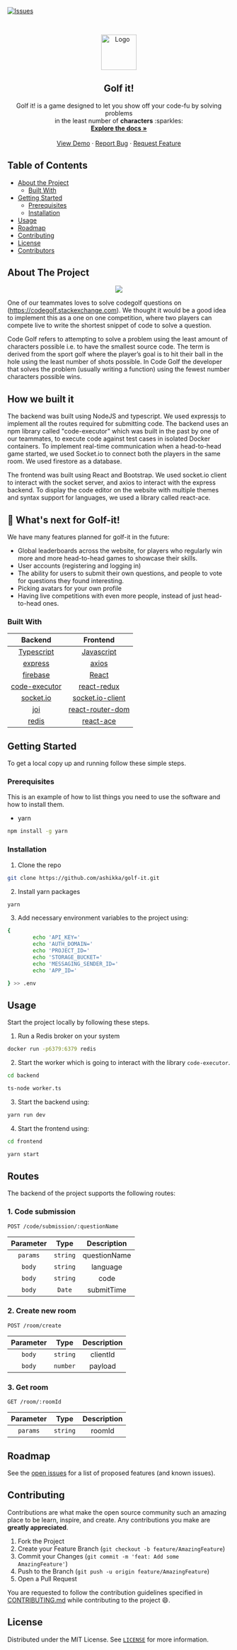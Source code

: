 [![Issues][issues-shield]][issues-url]

<!-- PROJECT LOGO -->
<br />
<p align="center">
  <a href="https://github.com/ashikka/golf-it">
    <img src="./docs/golfing.png" alt="Logo" width="80">
  </a>

  <b><h2 align="center">Golf it!</h2></b>

  <p align="center">
    Golf it! is a game designed to let you show off your code-fu by solving problems <br> in the least number of <b>characters</b> :sparkles:
    <br />
    <a href="https://github.com/ashikka/golf-it"><strong>Explore the docs »</strong></a>
    <br />
    <br />
    <a href="https://github.com/ashikka/golf-it">View Demo</a>
    ·
    <a href="https://github.com/ashikka/golf-it/issues">Report Bug</a>
    ·
    <a href="https://github.com/ashikka/golf-it/issues">Request Feature</a>
  </p>
</p>



<!-- TABLE OF CONTENTS -->
## Table of Contents

* [About the Project](#about-the-project)
  * [Built With](#built-with)
* [Getting Started](#getting-started)
  * [Prerequisites](#prerequisites)
  * [Installation](#installation)
* [Usage](#usage)
* [Roadmap](#roadmap)
* [Contributing](#contributing)
* [License](#license)
* [Contributors](#contributors-)



<!-- ABOUT THE PROJECT -->
## About The Project

<p align="center">
  <a href="https://github.com/ashikka/golf-it">
    <img src="./docs/golf.gif" />
  </a>
</p>

One of our teammates loves to solve codegolf questions on (https://codegolf.stackexchange.com). We thought it would be a good idea to implement this as a one on one competition, where two players can compete live to write the shortest snippet of code to solve a question.

Code Golf refers to attempting to solve a problem using the least amount of characters possible i.e. to have the smallest source code. The term is derived from the sport golf where the player’s goal is to hit their ball in the hole using the least number of shots possible. In Code Golf the developer that solves the problem (usually writing a function) using the fewest number characters possible wins.

## How we built it

The backend was built using NodeJS and typescript. We used expressjs to implement all the routes required for submitting code. The backend uses an npm library called "code-executor" which was built in the past by one of our teammates, to execute code against test cases in isolated Docker containers. To implement real-time communication when a head-to-head game started, we used Socket.io to connect both the players in the same room. We used firestore as a database.

The frontend was built using React and Bootstrap. We used socket.io client to interact with the socket server, and axios to interact with the express backend. To display the code editor on the website with multiple themes and syntax support for languages, we used a library called react-ace.

## :rocket: What's next for Golf-it!
We have many features planned for golf-it in the future:

* Global leaderboards across the website, for players who regularly win more and more head-to-head games to showcase their skills.
* User accounts (registering and logging in)
* The ability for users to submit their own questions, and people to vote for questions they found interesting.
* Picking avatars for your own profile
* Having live competitions with even more people, instead of just head-to-head ones.

### Built With


| Backend | Frontend     | 
| :--------: | :-------: | 
| [Typescript](https://www.typescriptlang.org/download)    | [Javascript](https://www.javascript.com/) | 
| [express](https://www.npmjs.com/package/express)   | [axios](https://www.npmjs.com/package/axios) |  
|[firebase](https://www.npmjs.com/package/firebase)   | [React](https://reactjs.org/) |
| [code-executor](https://www.npmjs.com/package/code-executor?activeTab=readme)   | [react-redux](https://react-redux.js.org/) |
|   [socket.io](https://www.npmjs.com/package/socket.io)  |  [socket.io-client](https://www.npmjs.com/package/socket.io-client)| 
| [joi](https://www.npmjs.com/package/socket.io)   | [react-router-dom](https://www.npmjs.com/package/react-router-dom) | 
|  [redis](https://redis.io) | [react-ace](https://www.npmjs.com/package/react-ace) | 





<!-- GETTING STARTED -->
## Getting Started

To get a local copy up and running follow these simple steps.

### Prerequisites

This is an example of how to list things you need to use the software and how to install them.
* yarn
```sh
npm install -g yarn
```

### Installation
 
1. Clone the repo
```sh
git clone https://github.com/ashikka/golf-it.git
```
2. Install yarn packages
```sh
yarn
```
3. Add necessary environment variables to the project using: 
```sh
{
        echo 'API_KEY='
        echo 'AUTH_DOMAIN='
        echo 'PROJECT_ID='
        echo 'STORAGE_BUCKET='
        echo 'MESSAGING_SENDER_ID='
        echo 'APP_ID='

} >> .env
```
<!-- USAGE EXAMPLES -->
## Usage

Start the project locally by following these steps. 

1. Run a Redis broker on your system

```sh
docker run -p6379:6379 redis
```

2. Start the worker which is going to interact with the library `code-executor`.
```sh
cd backend

ts-node worker.ts
```
3. Start the backend using:
```sh 
yarn run dev
```
4. Start the frontend using:
```sh
cd frontend

yarn start
```
## Routes
The backend of the project supports the following routes: 

### 1. Code submission
```http
POST /code/submission/:questionName
```

| Parameter | Type     | Description                     |
| :--------: | :-------: | :------------------------------: |
| `params`    | `string` | questionName |
| `body`    | `string` |  language |
| `body`    | `string` | code |
| `body`    | `Date` | submitTime |


### 2. Create new room
```http
POST /room/create
```
| Parameter | Type     | Description                     |
| :--------: | :-------: | :------------------------------: |
| `body`    | `string` | clientId|
| `body`    | `number` |  payload |

### 3. Get room
```http
GET /room/:roomId
```
| Parameter | Type     | Description                     |
| :--------: | :-------: | :------------------------------: |
| `params`    | `string` | roomId|

<!-- ROADMAP -->
## Roadmap

See the [open issues](https://github.com/ashikka/golf-it/issues) for a list of proposed features (and known issues).



<!-- CONTRIBUTING -->
## Contributing

Contributions are what make the open source community such an amazing place to be learn, inspire, and create. Any contributions you make are **greatly appreciated**.

1. Fork the Project
2. Create your Feature Branch (`git checkout -b feature/AmazingFeature`)
3. Commit your Changes (`git commit -m 'feat: Add some AmazingFeature'`)
4. Push to the Branch (`git push -u origin feature/AmazingFeature`)
5. Open a Pull Request

You are requested to follow the contribution guidelines specified in [CONTRIBUTING.md](./CONTRIBUTING.md) while contributing to the project :smile:.

<!-- LICENSE -->
## License

Distributed under the MIT License. See [`LICENSE`](./LICENSE) for more information.




<!-- MARKDOWN LINKS & IMAGES -->
<!-- https://www.markdownguide.org/basic-syntax/#reference-style-links -->
[csivitu-shield]: https://img.shields.io/badge/csivitu-csivitu-blue
[csivitu-url]: https://csivit.com
[issues-shield]: https://img.shields.io/github/issues/csivitu/Template.svg?style=flat-square
[issues-url]: https://github.com/ashikka/golf-it/issues

